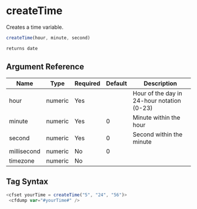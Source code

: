 # createTime

Creates a time variable.

```javascript
createTime(hour, minute, second)
```

```javascript
returns date
```

## Argument Reference

| Name | Type | Required | Default | Description |
| --- | --- | --- | --- | --- |
| hour | numeric | Yes |  | Hour of the day in 24-hour notation (0-23) |
| minute | numeric | Yes | 0 | Minute within the hour |
| second | numeric | Yes | 0 | Second within the minute |
| millisecond | numeric | No | 0 |  |
| timezone | numeric | No |  |  |

## Tag Syntax

```javascript
<cfset yourTime = createTime("5", "24", "56")>  
 <cfdump var="#yourTime#" />
```

